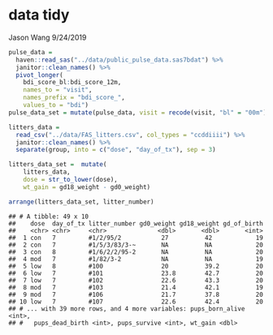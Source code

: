 data tidy
================
Jason Wang
9/24/2019

``` r
pulse_data = 
  haven::read_sas("../data/public_pulse_data.sas7bdat") %>%
  janitor::clean_names() %>% 
  pivot_longer(
    bdi_score_bl:bdi_score_12m, 
    names_to = "visit", 
    names_prefix = "bdi_score_",
    values_to = "bdi")
pulse_data_set = mutate(pulse_data, visit = recode(visit, "bl" = "00m"))
```

``` r
litters_data = 
  read_csv("../data/FAS_litters.csv", col_types = "ccddiiii") %>% 
  janitor::clean_names() %>%
  separate(group, into = c("dose", "day_of_tx"), sep = 3)

litters_data_set =  mutate(
    litters_data,
    dose = str_to_lower(dose),
    wt_gain = gd18_weight - gd0_weight)

arrange(litters_data_set, litter_number)
```

    ## # A tibble: 49 x 10
    ##    dose  day_of_tx litter_number gd0_weight gd18_weight gd_of_birth
    ##    <chr> <chr>     <chr>              <dbl>       <dbl>       <int>
    ##  1 con   7         #1/2/95/2           27          42            19
    ##  2 con   7         #1/5/3/83/3-~       NA          NA            20
    ##  3 con   8         #1/6/2/2/95-2       NA          NA            20
    ##  4 mod   7         #1/82/3-2           NA          NA            19
    ##  5 low   8         #100                20          39.2          20
    ##  6 low   7         #101                23.8        42.7          20
    ##  7 low   7         #102                22.6        43.3          20
    ##  8 mod   7         #103                21.4        42.1          19
    ##  9 mod   7         #106                21.7        37.8          20
    ## 10 low   7         #107                22.6        42.4          20
    ## # ... with 39 more rows, and 4 more variables: pups_born_alive <int>,
    ## #   pups_dead_birth <int>, pups_survive <int>, wt_gain <dbl>
